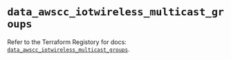 # `data_awscc_iotwireless_multicast_groups`

Refer to the Terraform Registory for docs: [`data_awscc_iotwireless_multicast_groups`](https://registry.terraform.io/providers/hashicorp/awscc/0.70.0/docs/data-sources/iotwireless_multicast_groups).

